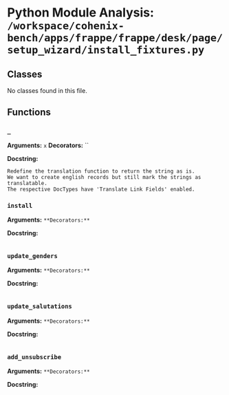 # Python Module Analysis: `/workspace/cohenix-bench/apps/frappe/frappe/desk/page/setup_wizard/install_fixtures.py`

## Classes

No classes found in this file.


## Functions

### `_`
**Arguments:** `x`
**Decorators:** ``

**Docstring:**
```
Redefine the translation function to return the string as is.
We want to create english records but still mark the strings as translatable.
The respective DocTypes have 'Translate Link Fields' enabled.
```
### `install`
**Arguments:** ``
**Decorators:** ``

**Docstring:**
```

```
### `update_genders`
**Arguments:** ``
**Decorators:** ``

**Docstring:**
```

```
### `update_salutations`
**Arguments:** ``
**Decorators:** ``

**Docstring:**
```

```
### `add_unsubscribe`
**Arguments:** ``
**Decorators:** ``

**Docstring:**
```

```

